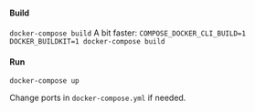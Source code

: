 #### Build
`docker-compose build`
A bit faster: `COMPOSE_DOCKER_CLI_BUILD=1 DOCKER_BUILDKIT=1 docker-compose build`

#### Run
`docker-compose up`

Change ports in `docker-compose.yml` if needed.
